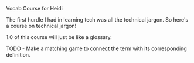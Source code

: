 Vocab Course for Heidi

The first hurdle I had in learning tech was all the technical jargon.
So here's a course on technical jargon!

1.0 of this course will just be like a glossary. 

TODO - Make a matching game to connect the term with its corresponding definition. 



